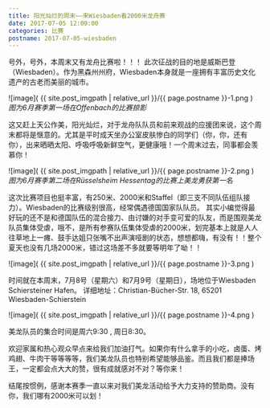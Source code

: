 ```yaml
---
title: 阳光灿烂的周末——来Wiesbaden看2000米龙舟赛
date: 2017-07-05 12:00:00
categories: 比赛
postname: 2017-07-05-wiesbaden
---
```


号外，号外，本周末又有龙舟比赛啦！！！ 此次征战的目的地是威斯巴登（Wiesbaden）。作为黑森州州府，Wiesbaden本身就是一座拥有丰富历史文化遗产的古老而美丽的城市。

![image]( {{ site.post_imgpath | relative_url }}/{{ page.postname }}-1.png )
*图为6月赛季第一场在Offenbach的比赛掠影*


这又赶上天公作美，阳光灿烂，对于龙舟队队员和前来观战的应援团来说，这个周末都将是惬意的。尤其是平时成天坐办公室皮肤惨白的同学们（你，你，还有你），出来晒晒太阳、呼吸呼吸新鲜空气，更健康哦！一个周末过去，同事都会羡慕你！


![image]( {{ site.post_imgpath | relative_url }}/{{ page.postname }}-2.png )
*图为6月赛季第二场在Rüsselsheim Hessentag的比赛上美龙勇获第一名*

这次比赛项目也挺丰富，有250米、2000米和Staffel（即三支不同队伍组队接力）。Wiesbaden的比赛级别很高，经常偶遇德国国家队队员。
其实小编觉得最好玩的还不是和德国队伍的混合接力、由讨嫌的对手变可爱的队友，而是围观美龙队员集体受虐，哦不，是所有参赛队伍集体受虐的2000米，划完基本上就是人人往草地上一瘫、鼓手达姐只张嘴不出声演哑剧的状态，想想都嗨，有没有！！整个夏天也没有几场2000米，错过这场差不多就要等明年了呦！！


![image]( {{ site.post_imgpath | relative_url }}/{{ page.postname }}-3.png )

时间就在本周末，7月8号（星期六）和7月9号（星期日），场地位于Wiesbaden Schiersteiner Hafen。
详细地址：Christian-Bücher-Str. 18, 65201 Wiesbaden-Schierstein


![image]( {{ site.post_imgpath | relative_url }}/{{ page.postname }}-4.png )

美龙队员的集合时间是周六9:30 , 周日8:30。

欢迎家属和热心观众早点来给我们加油打气。如果你有什么拿手的小吃，卤蛋、烤鸡翅、牛肉干等等等等，我们美龙队员也特别希望能够品鉴。而且我们都是捧场王，一定都会点大大的赞，很有成就感对不对？等你来！

结尾按惯例，感谢本赛季一直以来对我们美龙活动给予大力支持的赞助商。没有你，我们哪有2000米可以划！
